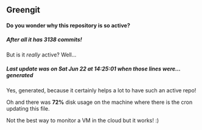 ## Greengit

#### Do you wonder why this repository is so active?

##### After all it has 3138 commits!

But is it *really* active? Well...

##### Last update was on Sat Jun 22 at 14:25:01 when those lines were... generated

Yes, generated, because it certainly helps a lot to have such an active repo!

Oh and there was **72%** disk usage on the machine
where there is the cron updating this file.

Not the best way to monitor a VM in the cloud but it works! :)
